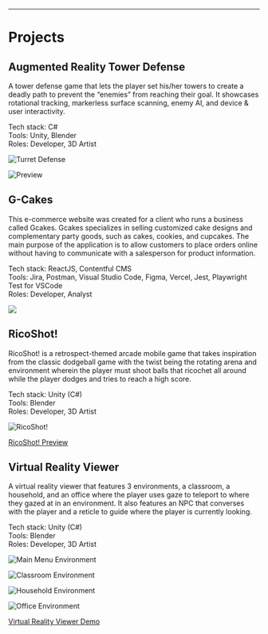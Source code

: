 ---
# Projects

## Augmented Reality Tower Defense
A tower defense game that lets the player set his/her towers to create a deadly path to prevent the “enemies” from reaching their goal. It showcases rotational tracking, markerless surface scanning, enemy AI, and device & user interactivity.

Tech stack: C# <br />
Tools: Unity, Blender <br />
Roles: Developer, 3D Artist <br />

![Turret Defense](https://i.imgur.com/B3c90bg.png)

![Preview](https://i.imgur.com/BbElrTz.png)

## G-Cakes
This e-commerce website was created for a client who runs a business called Gcakes. Gcakes specializes in selling customized cake designs and complementary party goods, such as cakes, cookies, and cupcakes. The main purpose of the application is to allow customers to place orders online without having to communicate with a salesperson for product information.

Tech stack: ReactJS, Contentful CMS <br />
Tools: Jira, Postman, Visual Studio Code, Figma, Vercel, Jest, Playwright Test for VSCode <br />
Roles: Developer, Analyst <br />

![](https://github.com/NotTerrence/Portfolio/blob/main/.resources/G-Cakes%20Homepage.gif)

## RicoShot!
RicoShot! is a retrospect-themed arcade mobile game that takes inspiration from the classic dodgeball game with the twist being the rotating arena and environment wherein the player must shoot balls that ricochet all around while the player dodges and tries to reach a high score. <br />

Tech stack: Unity (C#) <br />
Tools: Blender <br />
Roles: Developer, 3D Artist <br />

![RicoShot!](https://i.imgur.com/5geAUNF.png)

[RicoShot! Preview](https://youtu.be/vk_PQryURd0)

## Virtual Reality Viewer
A virtual reality viewer that features 3 environments, a classroom, a household, and an office where the player uses gaze to teleport to where they gazed at in an environment. It also features an NPC that converses with the player and a reticle to guide where the player is currently looking.

Tech stack: Unity (C#) <br />
Tools: Blender <br />
Roles: Developer, 3D Artist <br />

![Main Menu Environment](https://i.imgur.com/YiNDibj.png)

![Classroom Environment](https://i.imgur.com/PEb1kjq.png)

![Household Environment](https://i.imgur.com/WMWD3SK.png)

![Office Environment](https://i.imgur.com/el2FMui.png)

[Virtual Reality Viewer Demo](https://youtu.be/S8ELnEzHkyQ)

